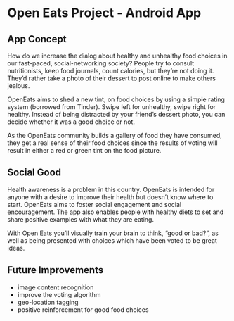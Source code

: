 Open Eats Project - Android App
===============================

App Concept
-----------
How do we increase the dialog about healthy and unhealthy food choices in our fast-paced, social-networking society?  People try to consult nutritionists, keep food journals, count calories, but they’re not doing it.  They’d rather take a photo of their dessert to post online to make others jealous.

OpenEats aims to shed a new tint, on food choices by using a simple rating system (borrowed from Tinder). Swipe left for unhealthy, swipe right for healthy.  Instead of being distracted by your friend’s dessert photo, you can decide whether it was a good choice or not.

As the OpenEats community builds a gallery of food they have consumed, they get a real sense of their food choices since the results of voting will result in either a red or green tint on the food picture.

Social Good
-----------
Health awareness is a problem in this country. OpenEats is intended for anyone with a desire to improve their health but doesn’t know where to start. OpenEats aims to foster social engagement and social encouragement. The app also enables people with healthy diets to set and share positive examples with what they are eating. 

With Open Eats you’ll visually train your brain to think, “good or bad?”, as well as being presented with choices which have been voted to be great ideas.

Future Improvements
-------------------
* image content recognition
* improve the voting algorithm
* geo-location tagging
* positive reinforcement for good food choices
